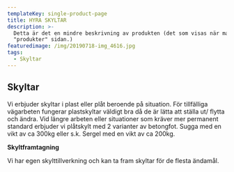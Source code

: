 ```yaml
---
templateKey: single-product-page
title: HYRA SKYLTAR
description: >-
  Detta är det en mindre beskrivning av produkten (det som visas när man besöker
  "produkter" sidan.)
featuredimage: /img/20190718-img_4616.jpg
tags:
  - Skyltar
---
```


## Skyltar

Vi erbjuder skyltar i plast eller plåt beroende på situation. För tillfälliga vägarbeten fungerar plastskyltar väldigt bra då de är lätta att ställa ut/ flytta och ändra. Vid längre arbeten eller situationer som kräver mer permanent standard erbjuder vi plåtskylt med 2 varianter av betongfot. Sugga med en vikt av ca 300kg eller s.k. Sergel med en vikt av ca 200kg.

**Skyltframtagning**

Vi har egen skylttillverkning och kan ta fram skyltar för de flesta ändamål.
